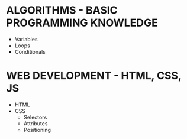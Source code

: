 # ALGORITHMS - BASIC PROGRAMMING KNOWLEDGE
 - Variables
 - Loops
 - Conditionals

# WEB DEVELOPMENT - HTML, CSS, JS
 - HTML
 - CSS
    - Selectors
    - Attributes
    - Positioning